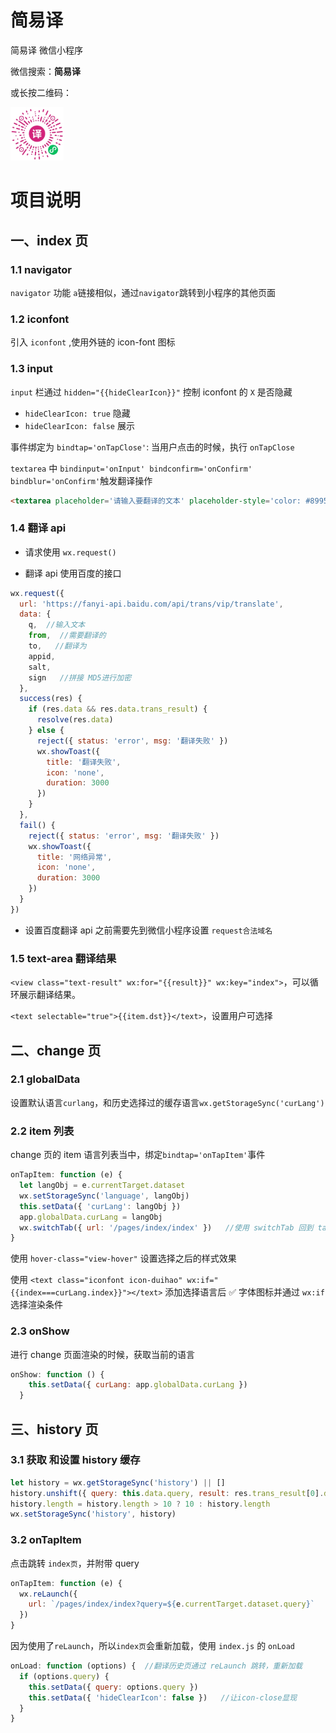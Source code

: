 # 简易译

简易译 微信小程序

微信搜索：**简易译**

或长按二维码：

<div>
<img src="./imgs/QR.jpg" alt="QR" style="zoom:33%;float=left" />
</div>

# 项目说明

## 一、index 页

### 1.1 navigator

`navigator` 功能 `a`链接相似，通过`navigator`跳转到小程序的其他页面

### 1.2 iconfont

引入 `iconfont` ,使用外链的 icon-font 图标

### 1.3 input

`input` 栏通过 `hidden="{{hideClearIcon}}"` 控制 iconfont 的 `X` 是否隐藏

- `hideClearIcon: true` 隐藏
- `hideClearIcon: false` 展示

事件绑定为 `bindtap='onTapClose'`: 当用户点击的时候，执行 `onTapClose`

`textarea` 中 `bindinput='onInput' bindconfirm='onConfirm' bindblur='onConfirm'`触发翻译操作

```HTML
<textarea placeholder='请输入要翻译的文本' placeholder-style='color: #8995a1'  bindinput='onInput' bindconfirm='onConfirm' bindblur='onConfirm'  value="{{query}}"></textarea>
```

### 1.4 翻译 api

- 请求使用 `wx.request()`
  
- 翻译 api 使用百度的接口

```JavaScript
wx.request({
  url: 'https://fanyi-api.baidu.com/api/trans/vip/translate',
  data: {
    q,  //输入文本
    from,  //需要翻译的
    to,   //翻译为
    appid,
    salt,
    sign   //拼接 MD5进行加密
  },
  success(res) {
    if (res.data && res.data.trans_result) {
      resolve(res.data)
    } else {
      reject({ status: 'error', msg: '翻译失败' })
      wx.showToast({
        title: '翻译失败',
        icon: 'none',
        duration: 3000
      })
    }
  },
  fail() {
    reject({ status: 'error', msg: '翻译失败' })
    wx.showToast({
      title: '网络异常',
      icon: 'none',
      duration: 3000
    })
  }
})
```

- 设置百度翻译 api 之前需要先到微信小程序设置 `request合法域名`

### 1.5 text-area 翻译结果

`<view class="text-result" wx:for="{{result}}" wx:key="index">`，可以循环展示翻译结果。

`<text selectable="true">{{item.dst}}</text>`，设置用户可选择



## 二、change 页

### 2.1 globalData

设置默认语言`curlang`，和历史选择过的缓存语言`wx.getStorageSync('curLang')`

### 2.2 item 列表

change 页的 item 语言列表当中，绑定`bindtap='onTapItem'`事件

```JavaScript
onTapItem: function (e) {
  let langObj = e.currentTarget.dataset
  wx.setStorageSync('language', langObj)
  this.setData({ 'curLang': langObj })
  app.globalData.curLang = langObj
  wx.switchTab({ url: '/pages/index/index' })   //使用 switchTab 回到 tabBar
}
```

使用 `hover-class="view-hover"` 设置选择之后的样式效果

使用 `<text class="iconfont icon-duihao" wx:if="{{index===curLang.index}}"></text>` 添加选择语言后 ✅ 字体图标并通过 `wx:if` 选择渲染条件

### 2.3 onShow

进行 change 页面渲染的时候，获取当前的语言

```JavaScript
onShow: function () {
    this.setData({ curLang: app.globalData.curLang })
  }
```

## 三、history 页

### 3.1 获取 和设置 history 缓存

```JavaScript
let history = wx.getStorageSync('history') || []
history.unshift({ query: this.data.query, result: res.trans_result[0].dst })
history.length = history.length > 10 ? 10 : history.length
wx.setStorageSync('history', history)
```

### 3.2 onTapItem

点击跳转 `index页`，并附带 query

```JavaScript
onTapItem: function (e) {
  wx.reLaunch({
    url: `/pages/index/index?query=${e.currentTarget.dataset.query}`
  })
}
```

因为使用了`reLaunch`，所以`index页`会重新加载，使用 `index.js` 的 `onLoad`

```JavaScript
onLoad: function (options) {  //翻译历史页通过 reLaunch 跳转，重新加载
  if (options.query) {
    this.setData({ query: options.query })
    this.setData({ 'hideClearIcon': false })   //让icon-close显现
  }
}
```
